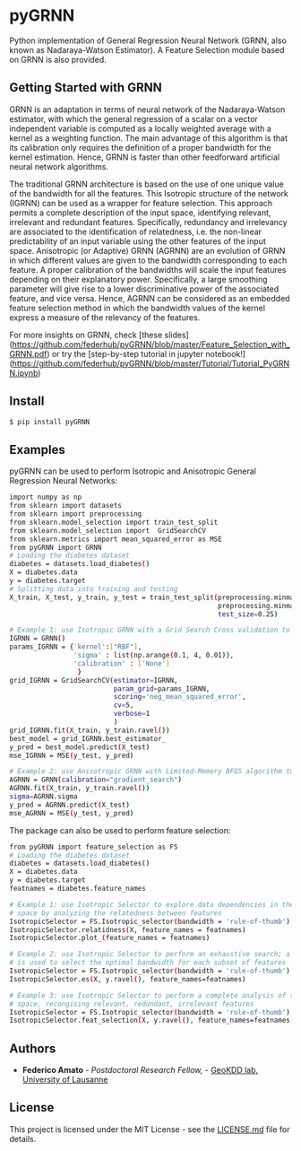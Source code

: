 # pyGRNN
Python implementation of General Regression Neural Network (GRNN, also known as Nadaraya-Watson Estimator). A Feature Selection module based on GRNN is also provided.

## Getting Started with GRNN

GRNN is an adaptation in terms of neural network of the Nadaraya-Watson estimator, with which the general regression of a scalar on a vector independent variable is computed as a locally weighted average with a kernel as a weighting function. The main advantage of this algorithm is that its calibration only requires the definition of a proper bandwidth for the kernel estimation. Hence, GRNN is faster than other feedforward artificial neural network algorithms.

The traditional GRNN architecture is based on the use of one unique value of the bandwidth for all the features. This Isotropic structure of the network (IGRNN) can be used as a wrapper for feature selection. This approach permits a complete description of the input space, identifying relevant, irrelevant and redundant features. Specifically, redundancy and irrelevancy are associated to the identification of relatedness, i.e. the non-linear predictability of an input variable using the other features of the input space. 
Anisotropic (or Adaptive) GRNN (AGRNN) are an evolution of GRNN in which different values are given to the bandwidth corresponding to each feature. A proper calibration of the bandwidths will scale the input features depending on their explanatory power. Specifically, a large smoothing parameter will give rise to a lower discriminative power of the associated feature, and vice versa. Hence, AGRNN can be considered as an embedded feature selection method in which the bandwidth values of the kernel express a measure of the relevancy of the features.

For more insights on GRNN, check [these slides] (https://github.com/federhub/pyGRNN/blob/master/Feature_Selection_with_GRNN.pdf) or try the [step-by-step tutorial in jupyter notebook!] (https://github.com/federhub/pyGRNN/blob/master/Tutorial/Tutorial_PyGRNN.ipynb)

## Install

```sh
$ pip install pyGRNN
```

## Examples

pyGRNN can be used to perform Isotropic and Anisotropic General Regression Neural Networks:

```sh
import numpy as np
from sklearn import datasets
from sklearn import preprocessing
from sklearn.model_selection import train_test_split
from sklearn.model_selection import  GridSearchCV
from sklearn.metrics import mean_squared_error as MSE
from pyGRNN import GRNN
# Loading the diabetes dataset
diabetes = datasets.load_diabetes()
X = diabetes.data
y = diabetes.target
# Splitting data into training and testing
X_train, X_test, y_train, y_test = train_test_split(preprocessing.minmax_scale(X),
                                                    preprocessing.minmax_scale(y.reshape((-1, 1))),
                                                    test_size=0.25)

# Example 1: use Isotropic GRNN with a Grid Search Cross validation to select the optimal bandwidth
IGRNN = GRNN()
params_IGRNN = {'kernel':["RBF"],
                'sigma' : list(np.arange(0.1, 4, 0.01)),
                'calibration' : ['None']
                 }
grid_IGRNN = GridSearchCV(estimator=IGRNN,
                          param_grid=params_IGRNN,
                          scoring='neg_mean_squared_error',
                          cv=5,
                          verbose=1
                          )
grid_IGRNN.fit(X_train, y_train.ravel())
best_model = grid_IGRNN.best_estimator_
y_pred = best_model.predict(X_test)
mse_IGRNN = MSE(y_test, y_pred)

# Example 2: use Anisotropic GRNN with Limited-Memory BFGS algorithm to select the optimal bandwidths
AGRNN = GRNN(calibration="gradient_search")
AGRNN.fit(X_train, y_train.ravel())
sigma=AGRNN.sigma 
y_pred = AGRNN.predict(X_test)
mse_AGRNN = MSE(y_test, y_pred)
```

The package can also be used to perform feature selection:

```sh
from pyGRNN import feature_selection as FS
# Loading the diabetes dataset
diabetes = datasets.load_diabetes()
X = diabetes.data
y = diabetes.target
featnames = diabetes.feature_names

# Example 1: use Isotropic Selector to explore data dependencies in the input 
# space by analyzing the relatedness between features 
IsotropicSelector = FS.Isotropic_selector(bandwidth = 'rule-of-thumb')
IsotropicSelector.relatidness(X, feature_names = featnames)
IsotropicSelector.plot_(feature_names = featnames)

# Example 2: use Isotropic Selector to perform an exhaustive search; a rule-of-thumb
# is used to select the optimal bandwidth for each subset of features
IsotropicSelector = FS.Isotropic_selector(bandwidth = 'rule-of-thumb')
IsotropicSelector.es(X, y.ravel(), feature_names=featnames)

# Example 3: use Isotropic Selector to perform a complete analysis of the input
# space, recongising relevant, redundant, irrelevant features
IsotropicSelector = FS.Isotropic_selector(bandwidth = 'rule-of-thumb')
IsotropicSelector.feat_selection(X, y.ravel(), feature_names=featnames, strategy ='es')
```

## Authors

* **Federico Amato** - *Postdoctoral Research Fellow,* - [GeoKDD lab, University of Lausanne](https://wp.unil.ch/geokdd/)

## License

This project is licensed under the MIT License - see the [LICENSE.md](LICENSE.md) file for details.
